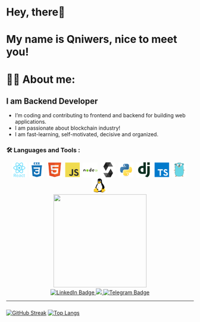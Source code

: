 # Hey, there👋
# My name is Qniwers, nice to meet you!
<h1> 
  👩‍💻 About me:
</h1>
<h2>I am Backend Developer</h2>
<ul>
    <li>I’m coding and contributing to frontend and backend for building web applications.</li>
    <li>I am passionate about blockchain industry!</li>
    <li>I am fast-learning, self-motivated, decisive and organized.</li>
  </ul>

  
### :hammer_and_wrench: Languages and Tools :
<div align="center">
  <img src="https://github.com/devicons/devicon/blob/master/icons/react/react-original-wordmark.svg" title="React" alt="React" width="40" height="40"/>&nbsp;
  <img src="https://github.com/devicons/devicon/blob/master/icons/css3/css3-plain-wordmark.svg"  title="CSS3" alt="CSS" width="40" height="40"/>&nbsp;
  <img src="https://github.com/devicons/devicon/blob/master/icons/html5/html5-original.svg" title="HTML5" alt="HTML" width="40" height="40"/>&nbsp;
  <img src="https://github.com/devicons/devicon/blob/master/icons/javascript/javascript-original.svg" title="JavaScript" alt="JavaScript" width="40" height="40"/>&nbsp;
  <img src="https://github.com/devicons/devicon/blob/master/icons/nodejs/nodejs-original-wordmark.svg" title="NodeJS" alt="NodeJS" width="40" height="40"/>&nbsp;
 <img src="https://github.com/devicons/devicon/blob/master/icons/solidity/solidity-original.svg"      title="Solidity" alt="Solidity" width="40" height="40"/>&nbsp;
  <img src="https://github.com/devicons/devicon/blob/master/icons/python/python-original.svg" title="Python" alt="Python" width="40" height="40" />&nbsp;
  <img src="https://github.com/devicons/devicon/blob/master/icons/django/django-plain.svg" title="Django" alt="Django" width="40" height="40" />&nbsp;
  <img src="https://github.com/devicons/devicon/blob/master/icons/typescript/typescript-plain.svg" title="typescript" alt="typescript" width="40" height="40" />&nbsp;
  <img src="https://github.com/devicons/devicon/blob/master/icons/go/go-original.svg" title="go" alt="go" width="40" height="40" />&nbsp;
  <img src="https://github.com/devicons/devicon/blob/master/icons/linux/linux-original.svg" title="linux" alt="linux" width="40" height="40" />&nbsp;
</div>
                                                                                                                                                  
<div id="header" align="center">
  <img src="https://user-images.githubusercontent.com/73220736/199696203-5b063f9d-6817-4520-82eb-624e6c730532.gif" width="250" height="250"/> 
</div>
<div id="badges" align="center">
  <a href="https://www.linkedin.com/in/oleksandr-matviienko-4a7b16248"/>
  <img src="https://img.shields.io/badge/LinkedIn-blue?style=for-the-badge&logo=linkedin&logoColor=white" alt="LinkedIn Badge"/>
  </a>
  <a href="https://mail.google.com/mail/u/1/?view=cm&fs=1&to=qniwwwersss@gmail.com&tf=1">
    <img src="https://img.shields.io/badge/qniwwwersss@gmail.com-blueviolet?style=for-the-badge&logo=gmail&logoColor=white" />  
</a>
  <a href="https://telegram.me/usioa">
    <img src="https://img.shields.io/badge/@usioa-blue?style=for-the-badge&logo=telegram&logoColor=white" alt="Telegram Badge" />
  </a>
</div>

---
### 
[![GitHub Streak](http://github-readme-streak-stats.herokuapp.com?user=werniq&theme=dark&background=000000)](https://git.io/streak-stats)
[![Top Langs](https://github-readme-stats.vercel.app/api/top-langs/?username=werniq&layout=compact&theme=vision-friendly-dark)](https://github.com/werniq/github-readme-stats)

